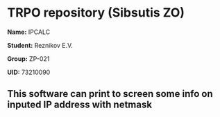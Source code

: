 # TRPO repository (Sibsutis ZO)

**Name:** IPCALC

**Student:** Reznikov E.V.

**Group:** ZP-021

**UID:** 73210090

## This software can print to screen some info on inputed IP address with netmask
